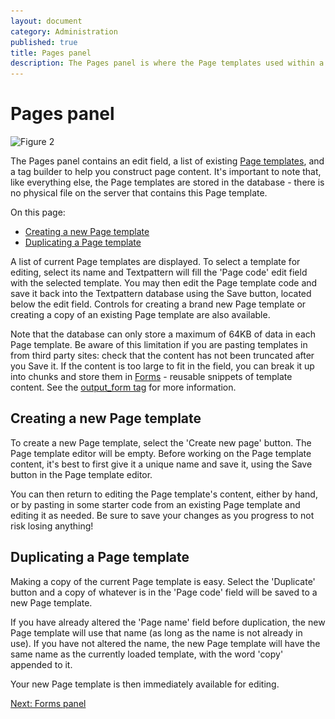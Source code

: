 ```yaml
---
layout: document
category: Administration
published: true
title: Pages panel
description: The Pages panel is where the Page templates used within a Textpattern website are created and edited.
---
```


# Pages panel

<img class="img--bordered" alt="Figure 2" src="/img/47x/admin-panel-pages.png" srcset="/img/47x/admin-panel-pages.png 1x, /img/47x/admin-panel-pages@2x.png 2x">

The Pages panel contains an edit field, a list of existing [Page templates](https://docs.textpattern.com/themes/page-templates-explained), and a tag builder to help you construct page content. It's important to note that, like everything else, the Page templates are stored in the database - there is no physical file on the server that contains this Page template.

On this page:

* [Creating a new Page template](#creating-a-new-page-template)
* [Duplicating a Page template](#duplicating-a-page-template)

A list of current Page templates are displayed. To select a template for editing, select its name and Textpattern will fill the 'Page code' edit field with the selected template. You may then edit the Page template code and save it back into the Textpattern database using the Save button, located below the edit field. Controls for creating a brand new Page template or creating a copy of an existing Page template are also available.

Note that the database can only store a maximum of 64KB of data in each Page template. Be aware of this limitation if you are pasting templates in from third party sites: check that the content has not been truncated after you Save it. If the content is too large to fit in the field, you can break it up into chunks and store them in [Forms](https://docs.textpattern.com/administration/forms-panel) - reusable snippets of template content. See the [output_form tag](https://docs.textpattern.com/tags/output_form) for more information.

## Creating a new Page template

To create a new Page template, select the 'Create new page' button. The Page template editor will be empty. Before working on the Page template content, it's best to first give it a unique name and save it, using the Save button in the Page template editor.

You can then return to editing the Page template's content, either by hand, or by pasting in some starter code from an existing Page template and editing it as needed. Be sure to save your changes as you progress to not risk losing anything!

## Duplicating a Page template

Making a copy of the current Page template is easy. Select the 'Duplicate' button and a copy of whatever is in the 'Page code' field will be saved to a new Page template.

If you have already altered the 'Page name' field before duplication, the new Page template will use that name (as long as the name is not already in use). If you have not altered the name, the new Page template will have the same name as the currently loaded template, with the word 'copy' appended to it.

Your new Page template is then immediately available for editing.

[Next: Forms panel](https://docs.textpattern.com/administration/forms-panel)

